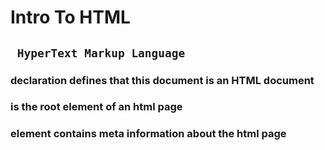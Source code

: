 # Intro To HTML
## `` HyperText Markup Language``
### <!DOCTYPE html> declaration defines that this document is an HTML document
### <html> is the root element of an html page
### <head> element contains meta information about the html page

